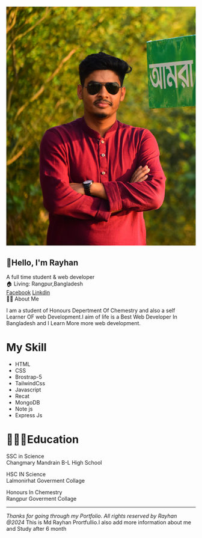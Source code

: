 ![wonerpicture](./images/myself.JPG)  

👋Hello, I'm Rayhan
---
A full time student  & web developer  
🏠   Living: Rangpur,Bangladesh  
[Facebook] [Linkdin]  
👨‍🏫   About Me  

I am a student of Honours Depertment Of Chemestry and also a self Learner OF web Development.I aim of life is a Best Web Developer In Bangladesh and I Learn More more web development.  
# My Skill
- HTML  
- CSS  
- Brostrap-5  
- TailwindCss  
- Javascript  
- Recat  
- MongoDB  
- Note js
- Express Js

# 👨🏻‍🎓Education  
SSC in Science  
Changmary Mandrain B-L High School

HSC IN Science  
Lalmonirhat Goverment Collage  

Honours In Chemestry  
Rangpur Goverment Collage <hr>


_Thanks for going through my Portfolio. All rights reserved by Rayhan @2024_
This is Md Rayhan Prortfullio.I also add more information about me and Study after 6 month










<!-- All Link is hare -->
[Facebook]:https://www.facebook.com/rs.rayhan.18
[linkdin]:https://www.linkedin.com/in/md-rayhan-mia-927115220/
